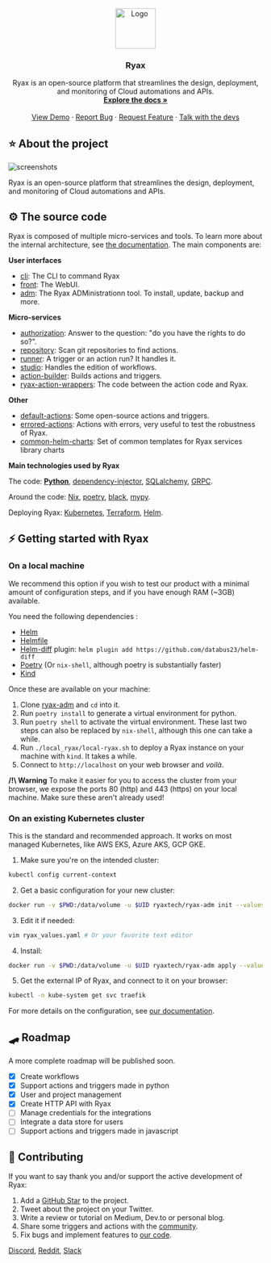 
<div align="center">

  <a href="https://ryax.tech">
    <img src="https://user-images.githubusercontent.com/104617518/167607288-537e67fb-bbd2-460a-b263-2e4c79b69196.png" alt="Logo" height="80">
  </a>
  <h3 align="center">Ryax</h3>

  <p align="center">
    Ryax is an open-source platform that streamlines the design, deployment, and monitoring of Cloud automations and APIs.
    <br />
    <a href="https://docs.ryax.tech/"><strong>Explore the docs »</strong></a>
    <br />
    <br />
    <a href="https://www.youtube.com/watch?v=PUVgu8lkNJI">View Demo</a>
    ·
    <a href="https://gitlab.com/ryax-tech/ryax/ryax-main/-/issues/new">Report Bug</a>
    ·
    <a href="https://gitlab.com/ryax-tech/ryax/ryax-main/-/issues/new">Request Feature</a>
    ·
    <a href="https://discord.gg/bg7s7Es8">Talk with the devs</a>
  </p>
</div>

## ⭐ About the project

![screenshots](https://user-images.githubusercontent.com/104617518/167607552-44354081-c7d7-4f65-bc25-fca4aec65967.png)

Ryax is an open-source platform that streamlines the design, deployment, and
monitoring of Cloud automations and APIs.

## ⚙ The source code

Ryax is composed of multiple micro-services and tools. To learn more about the internal architecture, see [the documentation](https://docs.ryax.tech/reference/architecture.html). The main components are:

**User interfaces**
 - [cli](https://gitlab.com/ryax-tech/ryax/ryax-cli.git): The CLI to command Ryax
 - [front](https://gitlab.com/ryax-tech/ryax/ryax-front.git): The WebUI.
 - [adm](https://gitlab.com/ryax-tech/ryax/ryax-adm.git): The Ryax ADMinistrationn tool. To install, update, backup and more.

**Micro-services**
 - [authorization](https://gitlab.com/ryax-tech/ryax/ryax-authorization.git): Answer to the question: "do you have the rights to do so?".
 - [repository](https://gitlab.com/ryax-tech/ryax/ryax-repository.git): Scan git repositories to find actions.
 - [runner](https://gitlab.com/ryax-tech/ryax/ryax-runner.git): A trigger or an action run? It handles it.
 - [studio](https://gitlab.com/ryax-tech/ryax/ryax-studio.git): Handles the edition of workflows.
 - [action-builder](https://gitlab.com/ryax-tech/ryax/ryax-action-builder.git): Builds actions and triggers.
 - [ryax-action-wrappers](https://gitlab.com/ryax-tech/ryax/ryax-action-wrappers.git): The code between the action code and Ryax.

**Other**
 - [default-actions](https://gitlab.com/ryax-tech/workflows/default-actions.git): Some open-source actions and triggers.
 - [errored-actions](https://gitlab.com/ryax-tech/ryax/errored-actions.git): Actions with errors, very useful to test the robustness of Ryax.
 - [common-helm-charts](https://gitlab.com/ryax-tech/ryax/common-helm-charts): Set of common templates for Ryax services library charts

**Main technologies used by Ryax**

The code: **[Python](https://www.python.org/)**, [dependency-injector](https://python-dependency-injector.ets-labs.org/index.html), [SQLalchemy](https://docs.sqlalchemy.org), [GRPC](https://grpc.io/).

Around the code: [Nix](nixos.org/), [poetry](https://python-poetry.org/), [black](https://black.readthedocs.io/en/stable/), [mypy](https://mypy.readthedocs.io/).

Deploying Ryax: [Kubernetes](https://kubernetes.io/), [Terraform](https://www.terraform.io/), [Helm](https://helm.sh/).


## ⚡ Getting started with Ryax

### On a local machine

We recommend this option if you wish to test our product with a minimal amount of configuration steps, and if you have enough RAM (~3GB) available.

You need the following dependencies :
- [Helm](https://helm.sh/)
- [Helmfile](https://github.com/roboll/helmfile)
- [Helm-diff](https://github.com/databus23/helm-diff) plugin: `helm plugin add https://github.com/databus23/helm-diff`
- [Poetry](https://python-poetry.org/) (Or `nix-shell`, although poetry is
  substantially faster)
- [Kind](https://github.com/kubernetes-sigs/kind)

Once these are available on your machine:

1) Clone [ryax-adm](https://gitlab.com/ryax-tech/ryax/ryax-adm/) and
  `cd` into it.
2) Run `poetry install` to generate a virtual environment for python.
3) Run `poetry shell` to activate the virtual environment. These last two steps
  can also be replaced by `nix-shell`, although this one can take a while.
4) Run `./local_ryax/local-ryax.sh` to deploy a Ryax instance on
  your machine with `kind`. It takes a while.
5) Connect to `http://localhost` on your web browser and *voilà*.

**/!\ Warning** To make it easier for you to access the cluster from your
browser, we expose the ports 80 (http) and 443 (https) on your local machine.
Make sure these aren't already used!

### On an existing Kubernetes cluster

This is the standard and recommended approach.
It works on most managed Kubernetes, like AWS EKS, Azure AKS, GCP GKE.

1) Make sure you're on the intended cluster:
```bash
kubectl config current-context
```
2) Get a basic configuration for your new cluster:
```bash
docker run -v $PWD:/data/volume -u $UID ryaxtech/ryax-adm init --values volume/ryax_values.yaml
```
3) Edit it if needed:
```bash
vim ryax_values.yaml # Or your favorite text editor
```
4) Install:
```bash
docker run -v $PWD:/data/volume -u $UID ryaxtech/ryax-adm apply --values volume/ryax_values.yaml --suppress-diff
```
5) Get the external IP of Ryax, and connect to it on your browser:
```bash
kubectl -n kube-system get svc traefik
```

For more details on the configuration, see [our documentation](https://docs.ryax.tech/howto/install_ryax_kubernetes.html).


## 🛹 Roadmap

A more complete roadmap will be published soon.

- [x] Create workflows
- [x] Support actions and triggers made in python
- [x] User and project management
- [x] Create HTTP API with Ryax
- [ ] Manage credentials for the integrations
- [ ] Integrate a data store for users
- [ ] Support actions and triggers made in javascript

## 🤗 Contributing

If you want to say thank you and/or support the active development of Ryax:

1. Add a [GitHub Star](https://github.com/RyaxTech/ryax/) to the project.
2. Tweet about the project on your Twitter.
3. Write a review or tutorial on Medium, Dev.to or personal blog.
4. Share some triggers and actions with the [community](https://discord.gg/bg7s7Es8).
5. Fix bugs and implement features to [our code](https://gitlab.com/ryax-tech/ryax/ryax-main).


[Discord](https://discord.gg/bg7s7Es8),
[Reddit](https://www.reddit.com/r/ryax/),
[Slack](https://join.slack.com/t/ryax/shared_invite/zt-fjx7pud0-GAYiNrDEa1hHyArs5etMiA)
